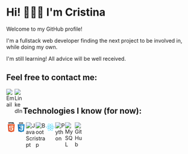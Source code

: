 <h1>Hi! 🙋🏽‍♀️ I'm Cristina</h1>

Welcome to my GitHub profile!

I'm a fullstack web developer finding the next project to be involved in, while doing my own.

I'm still learning! All advice will be well received.

## Feel free to contact me:

<a href="mailto:crduque@hotmail.com"><img align="left" alt="Email" width="22px" src="https://cdn0.iconfinder.com/data/icons/apple-apps/100/Apple_Mail-128.png" /></a>
<a href="https://www.linkedin.com/in/cristinarodriguezduque/"><img align="left" alt="LinkedIn" width="22px" src="https://www.flaticon.com/svg/static/icons/svg/174/174857.svg" /></a>  

<br />

## Technologies I know (for now):

<img align="left" alt="HTML5" width="26px" src="https://raw.githubusercontent.com/github/explore/80688e429a7d4ef2fca1e82350fe8e3517d3494d/topics/html/html.png" />
<img align="left" alt="CSS3" width="26px" src="https://raw.githubusercontent.com/github/explore/80688e429a7d4ef2fca1e82350fe8e3517d3494d/topics/css/css.png" />
<img align="left" alt="JavaScript" width="26px" src="https://www.flaticon.com/svg/static/icons/svg/919/919828.svg" />
<img align="left" alt="Bootstrap" width="26px" src="https://tiposdeide.files.wordpress.com/2018/10/bootstrap-stack.png" />
<img align="left" alt="React" width="26px" src="https://raw.githubusercontent.com/github/explore/80688e429a7d4ef2fca1e82350fe8e3517d3494d/topics/react/react.png" />
<img align="left" alt="Python" width="26px" src="https://cdn4.iconfinder.com/data/icons/logos-and-brands/512/267_Python_logo-256.png" />
<img align="left" alt="MySQL" width="26px" src="https://www.flaticon.com/svg/static/icons/svg/1199/1199128.svg" />
<img align="left" alt="GitHub" width="26px" src="https://cdn2.iconfinder.com/data/icons/social-icons-circular-color/512/github-128.png" />  


